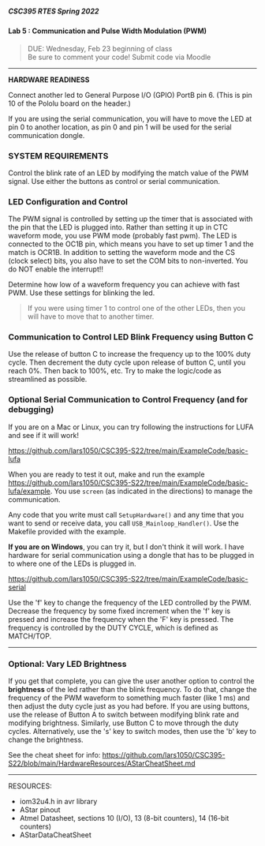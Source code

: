 ##### CSC395 RTES Spring 2022

#### Lab 5 : Communication and Pulse Width Modulation (PWM)
> DUE: Wednesday, Feb 23 beginning of class <br>
> Be sure to comment your code!
> Submit code via Moodle

<hr>

**__HARDWARE READINESS__**

Connect another led to General Purpose I/O (GPIO) PortB pin 6. (This is pin 10 of the Pololu board on the header.)

If you are using the serial communication, you will have to move the LED at pin 0 to another location, as pin 0 and pin 1 will be used for the serial communication dongle.

### SYSTEM REQUIREMENTS

Control the blink rate of an LED by modifying the match value of the PWM signal. Use either the buttons as control or serial communication.

### LED Configuration and Control

The PWM signal is controlled by setting up the timer that is associated with the pin that the LED is plugged into. Rather than setting it up in CTC waveform mode, you use PWM mode (probably fast pwm). The LED is connected to the OC1B pin, which means you have to set up timer 1 and the match is OCR1B. In addition to setting the waveform mode and the CS (clock select) bits, you also have to set the COM bits to non-inverted. You do NOT enable the interrupt!!

Determine how low of a waveform frequency you can achieve with fast PWM. Use these settings for blinking the led.

>If you were using timer 1 to control one of the other LEDs, then you will have to move that to another timer.

### Communication to Control LED Blink Frequency using Button C

Use the release of button C to increase the frequency up to the 100% duty cycle. Then decrement the duty cycle upon release of button C, until you reach 0%. Then back to 100%, etc. Try to make the logic/code as streamlined as possible.

### Optional Serial Communication to Control Frequency (and for debugging)

If you are on a Mac or Linux, you can try following the instructions for LUFA and see if it will work!

https://github.com/lars1050/CSC395-S22/tree/main/ExampleCode/basic-lufa

When you are ready to test it out, make and run the example https://github.com/lars1050/CSC395-S22/tree/main/ExampleCode/basic-lufa/example. You use `screen` (as indicated in the directions) to manage the communication.

Any code that you write must call `SetupHardware()` and any time that you want to send or receive data, you call `USB_Mainloop_Handler()`. Use the Makefile provided with the example.

**If you are on Windows**, you can try it, but I don't think it will work. I have hardware for serial communication using a dongle that has to be plugged in to where one of the LEDs is plugged in.

https://github.com/lars1050/CSC395-S22/tree/main/ExampleCode/basic-serial

Use the 'f' key to change the frequency of the LED controlled by the PWM. Decrease the frequency by some fixed increment when the 'f' key is pressed and increase the frequency when the 'F' key is pressed. The frequency is controlled by the DUTY CYCLE, which is defined as MATCH/TOP.

<hr>

### Optional: Vary LED Brightness

If you get that complete, you can give the user another option to control the **brightness** of the led rather than the blink frequency. To do that, change the frequency of the PWM waveform to something much faster (like 1 ms) and then adjust the duty cycle just as you had before. If you are using buttons, use the release of Button A to switch between modifying blink rate and modifying brightness. Similarly, use Button C to move through the duty cycles. Alternatively, use the 's' key to switch modes, then use the 'b' key to change the brightness.

See the cheat sheet for info: https://github.com/lars1050/CSC395-S22/blob/main/HardwareResources/AStarCheatSheet.md

<hr>

RESOURCES:
- iom32u4.h in avr library
- AStar pinout
- Atmel Datasheet, sections 10 (I/O), 13 (8-bit counters), 14 (16-bit counters)
- AStarDataCheatSheet
